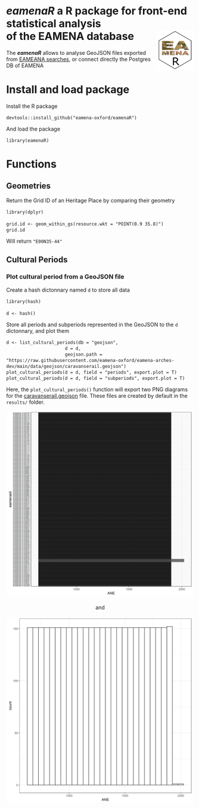 # ***eamenaR*** a R package for front-end statistical analysis <br> of the EAMENA database <img src="https://raw.githubusercontent.com/eamena-oxford/eamena-arches-dev/main/www/eamenaR_logo.png" width='100px' align="right"/>

The ***eamenaR*** allows to analyse GeoJSON files exported from [EAMEANA searches](https://github.com/eamena-oxford/eamena-arches-dev/tree/main/data/geojson#readme), or connect directly the Postgres DB of EAMENA

# Install and load package

Install the R package

```
devtools::install_github("eamena-oxford/eamenaR")
```

And load the package

```
library(eamenaR)
```

# Functions

## Geometries

Return the Grid ID of an Heritage Place by comparing their geometry

```
library(dplyr)

grid.id <- geom_within_gs(resource.wkt = "POINT(0.9 35.8)")
grid.id
```
Will return `"E00N35-44"`
## Cultural Periods
### Plot cultural period from a GeoJSON file

Create a hash dictonnary named `d` to store all data

```
library(hash)

d <- hash()
```

Store all periods and subperiods represented in the GeoJSON to the `d` dictonnary, and plot them

```
d <- list_cultural_periods(db = "geojson", 
                      d = d, 
                      geojson.path = "https://raw.githubusercontent.com/eamena-oxford/eamena-arches-dev/main/data/geojson/caravanserail.geojson")
plot_cultural_periods(d = d, field = "periods", export.plot = T)
plot_cultural_periods(d = d, field = "subperiods", export.plot = T)
```
Here, the `plot_cultural_periods()` function will export two PNG diagrams for the [caravanserail.geojson](https://github.com/eamena-oxford/eamena-arches-dev/blob/main/data/geojson/caravanserail.geojson) file. These files are created by default in the `results/` folder.

<p align="center">
  <img alt="img-name" src="https://raw.githubusercontent.com/eamena-oxford/eamena-arches-dev/main/data/time/results/cultural_period_byeamenaid.png" width="500">
<br><br>
and 
<br><br>
  <img alt="img-name" src="https://raw.githubusercontent.com/eamena-oxford/eamena-arches-dev/main/data/time/results/cultural_period_histog.png" width="500">
</p>


